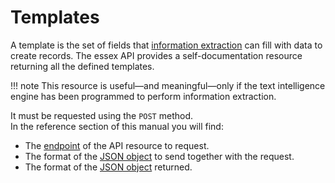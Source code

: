 # Templates

A template is the set of fields that [information extraction](../extraction/index.md) can fill with data to create records. The essex API provides a self-documentation resource returning all the defined templates.

!!! note
	This resource is useful&mdash;and meaningful&mdash;only if the text intelligence engine has been programmed to perform information extraction.

It must be requested using the `POST` method.  
In the reference section of this manual you will find:

- The [endpoint](../../reference/endpoints/index.md) of the API resource to request.
- The format of the [JSON object](../../reference/requests/taxonomies-templates/index.md#templates) to send together with the request.
- The format of the [JSON object](../../reference/output/taxonomies-templates/index.md#templates) returned.

<!--
Here is an example of getting the templates using one of the SDKs available on <a href="https://github.com/therealexpertai/" target="_blank">GitHub</a>:

=== "Python"
    
    The program prints the list of templates along with their fields.

    ``` python
    from expertai.nlapi.edge.client import ExpertAiClient

    client = ExpertAiClient()

    output = client.templates()

    print("Templates:")

    for template in output.templates:
      print(template.name)
      for field in template.fields:
        print(field.name)
    ```

=== "Java"
    
    The program fills a `List` variable with templates' information.
    
    ``` java
    import ai.expert.nlapi.security.Authentication;
    import ai.expert.nlapi.security.Authenticator;
    import ai.expert.nlapi.security.BasicAuthenticator;
    import ai.expert.nlapi.security.DefaultCredentialsProvider;
    import ai.expert.nlapi.v2.API;
    import ai.expert.nlapi.v2.edge.Model;
	import ai.expert.nlapi.v2.edge.ModelConfig;
    import ai.expert.nlapi.v2.message.TemplatesModelResponse;
	import ai.expert.nlapi.v2.model.TemplateNamespace;
	
	import java.util.List;

    public class Main {

        public static Model createModel() throws Exception {
			return new Model(ModelConfig.builder()
                         .withVersion(API.Versions.V2)
                         .withHost(API.DEFAULT_EDGE_HOST)
                         .build());
		}

        public static void main(String[] args) {
            try {
                Model model = createModel();
            
				TemplatesModelResponse templModelResponse = model.templates();
				List<TemplateNamespace> templates = templModelResponse.getData();
            }
            catch(Exception ex) {
                ex.printStackTrace();
            }
        }
    }
    ```
-->